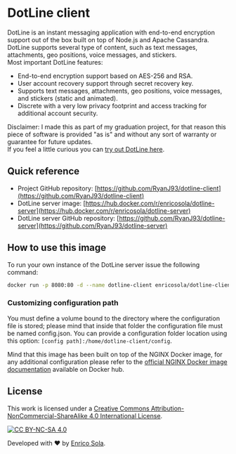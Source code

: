 # DotLine client

DotLine is an instant messaging application with end-to-end encryption support out of the box built on top of Node.js and Apache Cassandra. <br />
DotLine supports several type of content, such as text messages, attachments, geo positions, voice messages, and stickers.  <br />
Most important DotLine features:

- End-to-end encryption support based on AES-256 and RSA.
- User account recovery support through secret recovery key.
- Supports text messages, attachments, geo positions, voice messages, and stickers (static and animated).
- Discrete with a very low privacy footprint and access tracking for additional account security.

Disclaimer: I made this as part of my graduation project, for that reason this piece of software is provided "as is" and without any sort of warranty or guarantee for future updates. <br />
If you feel a little curious you can [try out DotLine here](https://dotline.enricosola.dev).

## Quick reference

- Project GitHub repository: [https://github.com/RyanJ93/dotline-client](https://github.com/RyanJ93/dotline-client)
- DotLine server image: [https://hub.docker.com/r/enricosola/dotline-server](https://hub.docker.com/r/enricosola/dotline-server)
- DotLine server GitHub repository: [https://github.com/RyanJ93/dotline-server](https://github.com/RyanJ93/dotline-server)

## How to use this image

To run your own instance of the DotLine server issue the following command:

````bash
docker run -p 8080:80 -d --name dotline-client enricosola/dotline-client:latest
````

### Customizing configuration path

You must define a volume bound to the directory where the configuration file is stored; please mind that inside that folder the configuration file must be named config.json.
You can provide a configuration folder location using this option: `[config path]:/home/dotline-client/config`.

Mind that this image has been built on top of the NGINX Docker image, for any additional configuration please refer to the [official NGINX Docker image documentation](https://hub.docker.com/_/nginx) available on Docker hub.

## License

This work is licensed under a
[Creative Commons Attribution-NonCommercial-ShareAlike 4.0 International License][cc-by-nc-sa].

[![CC BY-NC-SA 4.0][cc-by-nc-sa-image]][cc-by-nc-sa]

[cc-by-nc-sa]: http://creativecommons.org/licenses/by-nc-sa/4.0/
[cc-by-nc-sa-image]: https://licensebuttons.net/l/by-nc-sa/4.0/88x31.png
[cc-by-nc-sa-shield]: https://img.shields.io/badge/License-CC%20BY--NC--SA%204.0-lightgrey.svg

Developed with ❤️ by [Enrico Sola](https://www.enricosola.dev).
